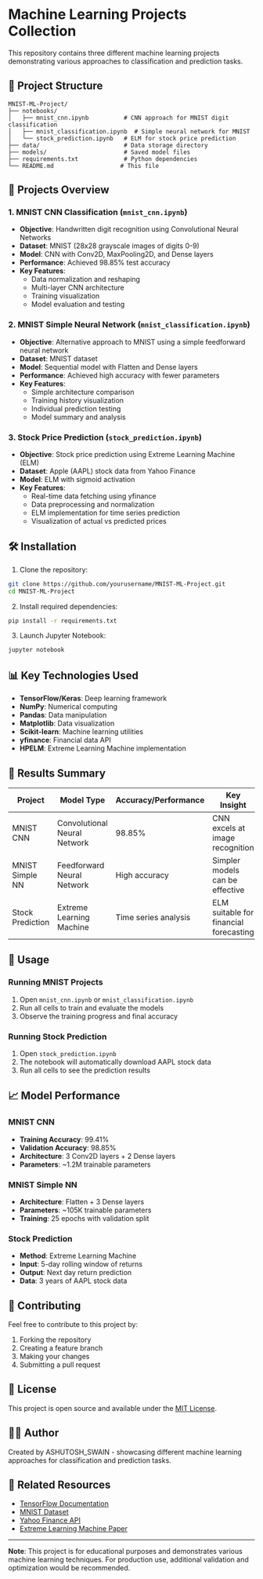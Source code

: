 # Machine Learning Projects Collection

This repository contains three different machine learning projects demonstrating various approaches to classification and prediction tasks.

## 📁 Project Structure

```
MNIST-ML-Project/
├── notebooks/
│   ├── mnist_cnn.ipynb          # CNN approach for MNIST digit classification
│   ├── mnist_classification.ipynb  # Simple neural network for MNIST
│   └── stock_prediction.ipynb   # ELM for stock price prediction
├── data/                        # Data storage directory
├── models/                      # Saved model files
├── requirements.txt             # Python dependencies
└── README.md                   # This file
```

## 🚀 Projects Overview

### 1. MNIST CNN Classification (`mnist_cnn.ipynb`)
- **Objective**: Handwritten digit recognition using Convolutional Neural Networks
- **Dataset**: MNIST (28x28 grayscale images of digits 0-9)
- **Model**: CNN with Conv2D, MaxPooling2D, and Dense layers
- **Performance**: Achieved 98.85% test accuracy
- **Key Features**:
  - Data normalization and reshaping
  - Multi-layer CNN architecture
  - Training visualization
  - Model evaluation and testing

### 2. MNIST Simple Neural Network (`mnist_classification.ipynb`)
- **Objective**: Alternative approach to MNIST using a simple feedforward neural network
- **Dataset**: MNIST dataset
- **Model**: Sequential model with Flatten and Dense layers
- **Performance**: Achieved high accuracy with fewer parameters
- **Key Features**:
  - Simple architecture comparison
  - Training history visualization
  - Individual prediction testing
  - Model summary and analysis

### 3. Stock Price Prediction (`stock_prediction.ipynb`)
- **Objective**: Stock price prediction using Extreme Learning Machine (ELM)
- **Dataset**: Apple (AAPL) stock data from Yahoo Finance
- **Model**: ELM with sigmoid activation
- **Key Features**:
  - Real-time data fetching using yfinance
  - Data preprocessing and normalization
  - ELM implementation for time series prediction
  - Visualization of actual vs predicted prices

## 🛠️ Installation

1. Clone the repository:
```bash
git clone https://github.com/yourusername/MNIST-ML-Project.git
cd MNIST-ML-Project
```

2. Install required dependencies:
```bash
pip install -r requirements.txt
```

3. Launch Jupyter Notebook:
```bash
jupyter notebook
```

## 📊 Key Technologies Used

- **TensorFlow/Keras**: Deep learning framework
- **NumPy**: Numerical computing
- **Pandas**: Data manipulation
- **Matplotlib**: Data visualization
- **Scikit-learn**: Machine learning utilities
- **yfinance**: Financial data API
- **HPELM**: Extreme Learning Machine implementation

## 🎯 Results Summary

| Project | Model Type | Accuracy/Performance | Key Insight |
|---------|------------|---------------------|-------------|
| MNIST CNN | Convolutional Neural Network | 98.85% | CNN excels at image recognition |
| MNIST Simple NN | Feedforward Neural Network | High accuracy | Simpler models can be effective |
| Stock Prediction | Extreme Learning Machine | Time series analysis | ELM suitable for financial forecasting |

## 🔧 Usage

### Running MNIST Projects
1. Open `mnist_cnn.ipynb` or `mnist_classification.ipynb`
2. Run all cells to train and evaluate the models
3. Observe the training progress and final accuracy

### Running Stock Prediction
1. Open `stock_prediction.ipynb`
2. The notebook will automatically download AAPL stock data
3. Run all cells to see the prediction results

## 📈 Model Performance

### MNIST CNN
- **Training Accuracy**: 99.41%
- **Validation Accuracy**: 98.85%
- **Architecture**: 3 Conv2D layers + 2 Dense layers
- **Parameters**: ~1.2M trainable parameters

### MNIST Simple NN
- **Architecture**: Flatten + 3 Dense layers
- **Parameters**: ~105K trainable parameters
- **Training**: 25 epochs with validation split

### Stock Prediction
- **Method**: Extreme Learning Machine
- **Input**: 5-day rolling window of returns
- **Output**: Next day return prediction
- **Data**: 3 years of AAPL stock data

## 🤝 Contributing

Feel free to contribute to this project by:
1. Forking the repository
2. Creating a feature branch
3. Making your changes
4. Submitting a pull request

## 📝 License

This project is open source and available under the [MIT License](LICENSE).

## 👨‍💻 Author

Created by ASHUTOSH_SWAIN - showcasing different machine learning approaches for classification and prediction tasks.

## 🔗 Related Resources

- [TensorFlow Documentation](https://www.tensorflow.org/)
- [MNIST Dataset](http://yann.lecun.com/exdb/mnist/)
- [Yahoo Finance API](https://pypi.org/project/yfinance/)
- [Extreme Learning Machine Paper](https://ieeexplore.ieee.org/document/1380068)

---

**Note**: This project is for educational purposes and demonstrates various machine learning techniques. For production use, additional validation and optimization would be recommended.
